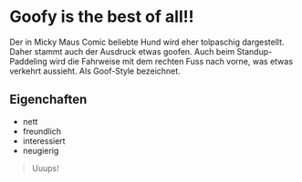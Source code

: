 # Goofy is the best of all!!

Der in Micky Maus Comic beliebte Hund wird eher tolpaschig dargestellt.
Daher stammt auch der Ausdruck etwas goofen. Auch beim Standup-Paddeling 
wird die Fahrweise mit dem rechten Fuss nach vorne, was etwas verkehrt
aussieht. Als Goof-Style bezeichnet.

## Eigenchaften

* nett
* freundlich
* interessiert
* neugierig

> Uuups!
